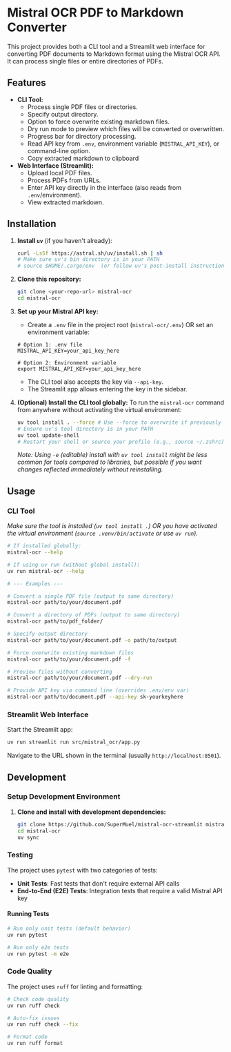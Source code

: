 # Mistral OCR PDF to Markdown Converter

This project provides both a CLI tool and a Streamlit web interface for converting PDF documents to Markdown format using the Mistral OCR API. It can process single files or entire directories of PDFs.

## Features

- **CLI Tool:**
    - Process single PDF files or directories.
    - Specify output directory.
    - Option to force overwrite existing markdown files.
    - Dry run mode to preview which files will be converted or overwritten.
    - Progress bar for directory processing.
    - Read API key from `.env`, environment variable (`MISTRAL_API_KEY`), or command-line option.
    - Copy extracted markdown to clipboard
- **Web Interface (Streamlit):**
    - Upload local PDF files.
    - Process PDFs from URLs.
    - Enter API key directly in the interface (also reads from `.env`/environment).
    - View extracted markdown.

## Installation

1.  **Install `uv`** (if you haven't already):
    ```bash
    curl -LsSf https://astral.sh/uv/install.sh | sh
    # Make sure uv's bin directory is in your PATH
    # source $HOME/.cargo/env  (or follow uv's post-install instructions)
    ```

2.  **Clone this repository:**
    ```bash
    git clone <your-repo-url> mistral-ocr
    cd mistral-ocr
    ```

3.  **Set up your Mistral API key:**
    *   Create a `.env` file in the project root (`mistral-ocr/.env`) OR set an environment variable:
      ```
      # Option 1: .env file
      MISTRAL_API_KEY=your_api_key_here

      # Option 2: Environment variable
      export MISTRAL_API_KEY=your_api_key_here
      ```
    *   The CLI tool also accepts the key via `--api-key`.
    *   The Streamlit app allows entering the key in the sidebar.

4.  **(Optional) Install the CLI tool globally:**
    To run the `mistral-ocr` command from anywhere without activating the virtual environment:
    ```bash
    uv tool install . --force # Use --force to overwrite if previously installed
    # Ensure uv's tool directory is in your PATH
    uv tool update-shell
    # Restart your shell or source your profile (e.g., source ~/.zshrc)
    ```
    *Note: Using `-e` (editable) install with `uv tool install` might be less common for tools compared to libraries, but possible if you want changes reflected immediately without reinstalling.*

## Usage

### CLI Tool

*Make sure the tool is installed (`uv tool install .`) OR you have activated the virtual environment (`source .venv/bin/activate` or use `uv run`).*

```bash
# If installed globally:
mistral-ocr --help

# If using uv run (without global install):
uv run mistral-ocr --help

# --- Examples ---

# Convert a single PDF file (output to same directory)
mistral-ocr path/to/your/document.pdf

# Convert a directory of PDFs (output to same directory)
mistral-ocr path/to/pdf_folder/

# Specify output directory
mistral-ocr path/to/your/document.pdf -o path/to/output

# Force overwrite existing markdown files
mistral-ocr path/to/your/document.pdf -f

# Preview files without converting
mistral-ocr path/to/your/document.pdf --dry-run

# Provide API key via command line (overrides .env/env var)
mistral-ocr path/to/document.pdf --api-key sk-yourkeyhere


```

### Streamlit Web Interface

Start the Streamlit app:

```bash
uv run streamlit run src/mistral_ocr/app.py
```

Navigate to the URL shown in the terminal (usually `http://localhost:8501`).

## Development

### Setup Development Environment

1. **Clone and install with development dependencies:**
   ```bash
   git clone https://github.com/SuperMuel/mistral-ocr-streamlit mistral-ocr
   cd mistral-ocr
   uv sync
   ```

### Testing

The project uses `pytest` with two categories of tests:

- **Unit Tests**: Fast tests that don't require external API calls
- **End-to-End (E2E) Tests**: Integration tests that require a valid Mistral API key

#### Running Tests

```bash
# Run only unit tests (default behavior)
uv run pytest

# Run only e2e tests
uv run pytest -m e2e
```

### Code Quality

The project uses `ruff` for linting and formatting:

```bash
# Check code quality
uv run ruff check

# Auto-fix issues
uv run ruff check --fix

# Format code
uv run ruff format
```